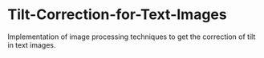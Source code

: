 # Tilt-Correction-for-Text-Images
Implementation of image processing techniques to get the correction of tilt in text images.
